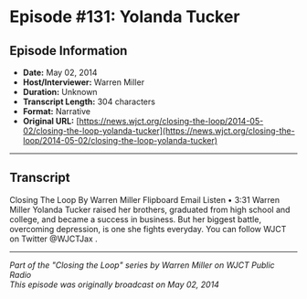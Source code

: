 # Episode #131: Yolanda Tucker



## Episode Information

- **Date:** May 02, 2014
- **Host/Interviewer:** Warren Miller
- **Duration:** Unknown
- **Transcript Length:** 304 characters
- **Format:** Narrative
- **Original URL:** [https://news.wjct.org/closing-the-loop/2014-05-02/closing-the-loop-yolanda-tucker](https://news.wjct.org/closing-the-loop/2014-05-02/closing-the-loop-yolanda-tucker)

---

## Transcript

Closing The Loop
By
Warren Miller
Flipboard
Email
Listen
•
3:31
Warren Miller
Yolanda Tucker raised her brothers, graduated from high school and college, and became a success in business.
But her biggest battle, overcoming depression, is one she fights everyday.
You can follow WJCT on Twitter
@WJCTJax
.

---

*Part of the "Closing the Loop" series by Warren Miller on WJCT Public Radio*  
*This episode was originally broadcast on May 02, 2014*
